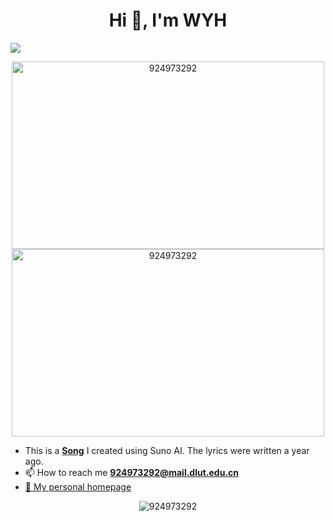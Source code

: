<h1 align="center">Hi 👋, I'm WYH</h1>

![](http://github-profile-summary-cards.vercel.app/api/cards/profile-details?username=924973292&theme=default)

<p align="center">
<a href="https://github.com/924973292">
 <img align="center" src="https://github-readme-stats.vercel.app/api?username=924973292&show_icons=true&theme=gruvbox&hide_title=true" alt="924973292" width=500 height=300 />
</a>

<a href="https://github.com/924973292">
  <img align="center" src="https://github-readme-stats.vercel.app/api/top-langs/?username=924973292&layout=compact" alt="924973292" width=500 height=300/>
</a>
</p>

- This is a [**Song**](<https://app.suno.ai/song/a7e6c2d9-0479-4fa7-ad26-5410de3f06e5>) I created using Suno AI. The lyrics were written a year ago.
- 📫 How to reach me **924973292@mail.dlut.edu.cn**    
- <a href="https://924973292.github.io/">:boy: My personal homepage</a> 
<p align="center"><img src="https://komarev.com/ghpvc/?username=924973292" alt="924973292" /></p>
